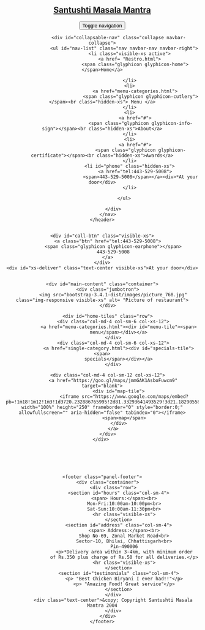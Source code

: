 <!DOCTYPE html>
<html>
<head>
<meta charset="utf-8">
<meta http-equiv="X-UA-Compatible" content = "IE=edge">
<meta name = "viewport" content="width=device-width, initial-scale=1">
<title>Santushti</title>
<link rel="stylesheet" href="bootstrap-3.4.1-dist/css/bootstrap.min.css">
<link rel="stylesheet" href="bootstrap-3.4.1-dist/css/styles.css">
<link href="https://fonts.googleapis.com/css2?family=Oxygen:wght@300;400;700&display=swap" rel="stylesheet">
<link href="https://fonts.googleapis.com/css2?family=Niconne&family=Seaweed+Script&display=swap" rel="stylesheet">
	</head>
<body>
	<header>
		<nav id="header-nav" class ="navbar navbar-default">
			<div class="container">
				<div class ="navbar-header">
					<a href="Restro.html" class="pull-left visible-md visible-lg">
						<div id="logo-img" alt="Logo image"></div>
					</a>
					<div class="navbar-brand">
						<a href="Restro.html"><h1> Santushti Masala Mantra</h1> </a>
					</div>
					<button type="button" class="navbar-toggle collapsed" data-toggle="collapse" data-target="#collapsable-nav" aria-expanded="false">
						<span class="sr-only">Toggle navigation</span>
						<span class="icon-bar"></span>
						<span class="icon-bar"></span>
						<span class="icon-bar"></span>
					</button>
				</div>

				<div id="collapsable-nav" class="collapse navbar-collapse">
					<ul id="nav-list" class="nav navbar-nav navbar-right">
						<li class="visible-xs active">
						<a href= "Restro.html">
							<span class="glyphicon glyphicon-home"></span>Home</a>

						</li>
						<li>
							<a href="menu-categories.html">
								<span class="glyphicon glyphicon-cutlery"></span><br class="hidden-xs"> Menu </a>
						</li>
						<li>
							<a href="#">
								<span class="glyphicon glyphicon-info-sign"></span><br class="hidden-xs">About</a>
						</li>
						<li>
							<a href="#">
								<span class="glyphicon glyphicon-certificate"></span><br class="hidden-xs">Awards</a>
						</li>
						<li id="phone" class="hidden-xs">
							<a href="tel:443-529-5008">
								<span>443-529-5008</span></a><div>*At your door</div>
						</li>

					</ul>

			</div>
		</nav>
	</header>


	<div id="call-btn" class="visible-xs">
		<a class="btn" href="tel:443-529-5008">
			<span class="glyphicon glyphicon-earphone"></span>
			443-529-5008
		</a>
	</div>
	<div id="xs-deliver" class="text-center visible-xs">At your door</div>


	<div id="main-content" class="container">
		<div class="jumbotron">
			<img src="bootstrap-3.4.1-dist/images/picture_768.jpg"  class="img-responsive visible-xs" alt= "Picture of restaurant">
		</div>

		<div id="home-tiles" class="row">
			<div class="col-md-4 col-sm-6 col-xs-12">
				<a href="menu-categories.html"><div id="menu-tile"><span>
				menu</span></div></a>
			</div>
			<div class="col-md-4 col-sm-6 col-xs-12">
				<a href="single-category.html"><div id="specials-tile"><span>
				specials</span></div></a>
			</div>

		<div class="col-md-4 col-sm-12 col-xs-12">
			<a href="https://goo.gl/maps/jmmGAK1AsboFuwcm9" target="blank">
				<div id="map-tile">
					<iframe src="https://www.google.com/maps/embed?pb=!1m18!1m12!1m3!1d3720.232886765995!2d81.33293641493529!3d21.182905585915034!2m3!1f0!2f0!3f0!3m2!1i1024!2i768!4f13.1!3m3!1m2!1s0x3a293cca2317c365%3A0x86850a4cb326d27d!2sSantushti%20Restaurant!5e0!3m2!1sen!2sus!4v1595976302917!5m2!1sen!2sus" width="100%" height="250" frameborder="0" style="border:0;" allowfullscreen="" aria-hidden="false" tabindex="0"></iframe>
					<span>map</span>
				</div>
			</a>
		</div>
	</div> 






	<footer class="panel-footer">
		<div class="container">
			<div class="row">
				<section id="hours" class="col-sm-4">
					<span> Hours:</span><br>
					Mon-Fri:10:00am-10:00pm<br>
					Sat-Sun:10:00am-11:30pm<br>
					<hr class="visible-xs">
				</section>
				<section id="address" class="col-sm-4">
					<span> Address:</span><br>
					Shop No-69, Zonal Market Road<br>
					Sector-10, Bhilai, Chhattisgarh<br>
					Pin-490006
					<p>*Delivery area within 3-4km, with minimum order
					of Rs.350 plus charge of Rs.50 for all deliveries.</p>
					<hr class="visible-xs">
				</section>
				<section id="testimonials" class="col-sm-4">
					<p> "Best Chicken Biryani I ever had!!"</p>
					<p> "Amazing Food! Great service"</p>
				</section>
			</div>
			<div class="text-center">&copy; Copyright Santushti Masala Mantra 2004
			</div>
		</div>
	</footer>
<script src="bootstrap-3.4.1-dist/js/jquery-2.1.4.js"></script>
<script src="bootstrap-3.4.1-dist/js/bootstrap.min.js"></script>
<script src="js/script.js"></script>
</body>
</html>
